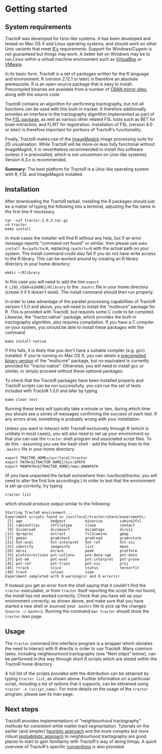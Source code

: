 # Getting started

## System requirements

TractoR was developed for Unix-like systems. It has been developed and tested on Mac OS X and Linux operating systems, and should work on other Unix variants that meet [R's](http://www.r-project.org) requirements. Support for Windows/Cygwin is not guaranteed but things may work. A better bet on Windows may be to run Linux within a virtual machine environment such as [VirtualBox](http://www.virtualbox.org/) or [VMware](http://www.vmware.com).

In its basic form, TractoR is a set of packages written for the R language and environment. R (version 2.12.1 or later) is therefore an absolute prerequisite. R is an open-source package that is easy to install. Precompiled binaries are available from a number of [CRAN mirror sites](http://cran.r-project.org/mirrors.html), along with the source code.

TractoR contains an algorithm for performing tractography, but not all functions can be used with this built-in tracker. It therefore additionally provides an interface to the tractography algorithm implemented as part of the [FSL package](http://www.fmrib.ox.ac.uk/fsl/), as well as various other related FSL tools such as BET for brain extraction, and FLIRT for registration. Installation of FSL (version 4.0 or later) is therefore important for portions of TractoR's functionality.

Finally, TractoR makes use of the [ImageMagick](http://www.imagemagick.org) image processing suite for 2D visualisation. While TractoR will be more-or-less fully functional without ImageMagick, it is nevertheless recommended to install this software (unless it is preinstalled, which is not uncommon on Unix-like systems). Version 6.3.x is recommended.

**Summary**: The best platform for TractoR is a Unix-like operating system with R, FSL and ImageMagick installed.

## Installation

After downloading the TractoR tarball, installing the R packages should just be a matter of typing the following into a terminal, adjusting the file name in the first line if necessary.

    tar -xzf tractor-2.0.2.tar.gz
    cd tractor
    make install

In most cases the installer will find R without any help, but if an error message reports "command not found" or similar, then please use `make install R=/path/to/R`, replacing `/path/to/R` with the actual path on your system. The install command could also fail if you do not have write access to the R library. This can be worked around by creating an R library directory in your home directory:

    mkdir ~/Rlibrary

In this case you will need to add the line `export R_LIBS_USER=${HOME}/Rlibrary` to the `.bashrc` file in your home directory (create it if it doesn't exist). The install command should then run properly.

In order to take advantage of the parallel processing capabilities of TractoR version 1.5.0 and above, you will need to install the "multicore" package for R. This is provided with TractoR, but requires some C code to be compiled. Likewise, the "tractor.native" package, which provides the built-in tractography algorithm, also requires compilation. If you have a C compiler on your system, you should be able to install these packages with the command

    make install-native

If this fails, it is likely that you don't have a suitable compiler (e.g. gcc) installed. If you're running on Mac OS X, you can obtain a [precompiled binary version](http://cran.r-project.org/web/packages/multicore/index.html) of the "multicore" package, but no equivalent is currently provided for "tractor.native". Otherwise, you will need to install gcc or similar, or simply proceed without these optional packages.

To check that the TractoR packages have been installed properly and TractoR scripts can be run successfully, you can run the set of tests included with TractoR 1.3.0 and later by typing

    make clean test

Running these tests will typically take a minute or two, during which time you should see a series of messages confirming the success of each test. If any errors arise, something is probably wrong with your installation.

Unless you want to interact with TractoR exclusively through R (which is unlikely in most cases), you will also need to set up your environment so that you can use the `tractor` shell program and associated script files. To do this - assuming you use the bash shell - add the following lines to the `.bashrc` file in your home directory:

    export TRACTOR_HOME=/usr/local/tractor
    export PATH=${TRACTOR_HOME}/bin:$PATH
    export MANPATH=${TRACTOR_HOME}/man:$MANPATH

(If you have unpacked the tarball somewhere than /usr/local/tractor, you will need to alter the first line accordingly.) In order to test that the environment is set up correctly, try typing

    tractor list

which should produce output similar to the following:

    Starting TractoR environment...
    Experiment scripts found in /usr/local/tractor/share/experiments:
     [1] age             bedpost         binarise        camino2fsl     
     [5] caminofiles     chfiletype      clone           contact        
     [9] dicomread       dicomsort       dicomtags       dirviz         
    [13] dpreproc        extract         fsl2camino      gmap           
    [17] gmean           gradcheck       gradread        gradrotate     
    [21] hnt-eval        hnt-interpret   hnt-ref         hnt-viz        
    [25] identify        imageinfo       list            mean           
    [29] mkroi           mtrack          peek            platform       
    [33] plotcorrections pnt-collate     pnt-data-sge    pnt-data       
    [37] pnt-em          pnt-eval        pnt-interpret   pnt-prune      
    [41] pnt-ref         pnt-train       pnt-viz         proj           
    [45] rtrack          slice           status          tensorfit      
    [49] track           values          view
    Experiment completed with 0 warning(s) and 0 error(s)

If instead you get an error from the shell saying that it couldn't find the `tractor` executable, or from `tractor` itself reporting the script file not found, the install has not worked correctly. Check that you have set up your environment correctly, as shown above, and make sure that you have started a new shell or sourced your `.bashrc` file to pick up the changes (`source ~/.bashrc`). Running the command `man tractor` should show the `tractor` man page.

## Usage

The `tractor` command line interface program is a wrapper which obviates the need to interact with R directly in order to use TractoR. Many common tasks, including neighbourhood tractography (see "Next steps" below), can be performed in this way through short R scripts which are stored within the TractoR home directory.

A full list of the scripts provided with the distribution can be obtained by typing `tractor list`, as shown above. Further information on a particular script, including a list of options that it supports, can be obtrained using `tractor -o (script_name)`. For more details on the usage of the `tractor` program, please see its man page.

## Next steps

TractoR provides implementations of "neighbourhood tractography" methods for consistent white matter tract segmentation. Tutorials on the earlier (and simpler) [heuristic approach](HNT-tutorial.html) and the more complex but more robust [probabilistic approach](PNT-tutorial.html) to neighbourhood tractography are good places to start to gain familiarity with TractoR's way of doing things. A quick overview of TractoR's specific [conventions](conventions.html) is also provided.